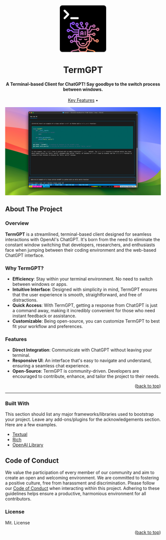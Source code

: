 <h1 align="center">
  <br>
  <a href=""><img src="./assets/logo.png" alt="TermGPT" width="150" style="border-radius: 8px;"></a>
  <br>
  <br />
  TermGPT
  <br>
</h1>

<h4 align="center">A Terminal-based Client for ChatGPT! Say goodbye to the switch process between windows.</h4>

<p align="center">
  <a href="#features">Key Features</a> •
</p>

![screenshot](./assets/Hero.png)

<!-- ABOUT THE PROJECT -->

## About The Project

### Overview

**TermGPT** is a streamlined, terminal-based client designed for seamless interactions with OpenAI's ChatGPT. It's born from the need to eliminate the constant window switching that developers, researchers, and enthusiasts face when jumping between their coding environment and the web-based ChatGPT interface.

### Why TermGPT?

- **Efficiency**: Stay within your terminal environment. No need to switch between windows or apps.
- **Intuitive Interface**: Designed with simplicity in mind, TermGPT ensures that the user experience is smooth, straightforward, and free of distractions.
- **Quick Access**: With TermGPT, getting a response from ChatGPT is just a command away, making it incredibly convenient for those who need instant feedback or assistance.
- **Customizable**: Being open-source, you can customize TermGPT to best fit your workflow and preferences.

### Features

- **Direct Integration**: Communicate with ChatGPT without leaving your terminal.
- **Responsive UI**: An interface that's easy to navigate and understand, ensuring a seamless chat experience.
- **Open-Source**: TermGPT is community-driven. Developers are encouraged to contribute, enhance, and tailor the project to their needs.

<p align="right">(<a href="#readme-top">back to top</a>)</p>

---

### Built With

This section should list any major frameworks/libraries used to bootstrap your project. Leave any add-ons/plugins for the acknowledgements section. Here are a few examples.

- [Textual](https://textual.textualize.io/)
- [Rich](https://github.com/Textualize/rich)
- [OpenAI Library](https://github.com/openai/openai-python)

## Code of Conduct

We value the participation of every member of our community and aim to create an open and welcoming environment. We are committed to fostering a positive culture, free from harassment and discrimination. Please follow our [Code of Conduct](./CODE_OF_CONDUCT.md) when interacting within this project. Adhering to these guidelines helps ensure a productive, harmonious environment for all contributors.

### License

Mit. License

<p align="right">(<a href="#readme-top">back to top</a>)</p>
